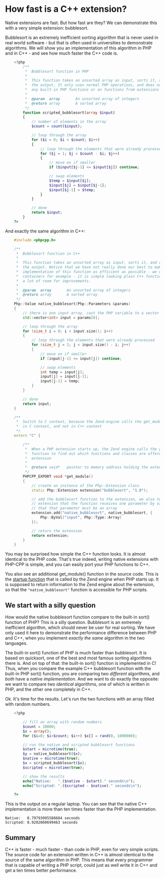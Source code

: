 # How fast is a C++ extension?

Native extensions are fast. But how fast are they? We can demonstrate this with a very simple extension: bubblesort.

Bubblesort is an extremely inefficient sorting algorithm that is never used in real world software - but that is often used in universities to demonstrate algorithms. We will show you an implementation of this algorithm in PHP and in C++ - and see how much faster the C++ code is.

```php
    <?php
        /**
         *  Bubblesort function in PHP
         *
         *  This function takes an unsorted array as input, sorts it, and returns
         *  the output. It only uses normal PHP operations, and does not rely on
         *  any built-in PHP functions or on functions from extensions
         *
         *  @param  array       An unsorted array of integers
         *  @return array       A sorted array
         */
        function scripted_bubblesort(array $input)
        {
            // number of elements in the array
            $count = count($input);

            // loop through the array
            for ($i = 0; $i < $count; $i++)
            {
                // loop through the elements that were already processed
                for ($j = 1; $j < $count - $i; $j++)
                {
                    // move on if smaller
                    if ($input[$j-1] <= $input[$j]) continue;

                    // swap elements
                    $temp = $input[$j];
                    $input[$j] = $input[$j-1];
                    $input[$j-1] = $temp;
                }
            }

            // done
            return $input;
        }
    ?>
```
And exactly the same algorithm in C++:

```cpp
    #include <phpcpp.h>

    /**
     *  Bubblesort function in C++
     *
     *  This function takes an unsorted array as input, sorts it, and returns
     *  the output. Notice that we have not really done our best to make the
     *  implementation of this function as efficient as possible - we use stl
     *  containers for example - it is simple looking plain C++ function with
     *  a lot of room for improvements.
     *
     *  @param  array       An unsorted array of integers
     *  @return array       A sorted array
     */
    Php::Value native_bubblesort(Php::Parameters &params)
    {
        // there is one input array, cast the PHP variable to a vector of ints
        std::vector<int> input = params[0];

        // loop through the array
        for (size_t i = 0; i < input.size(); i++)
        {
            // loop through the elements that were already processed
            for (size_t j = 1; j < input.size() - i; j++)
            {
                // move on if smaller
                if (input[j-1] <= input[j]) continue;

                // swap elements
                int temp = input[j];
                input[j] = input[j-1];
                input[j-1] = temp;
            }
        }

        // done
        return input;
    }

    /**
     *  Switch to C context, because the Zend-engine calls the get_module() method
     *  in C context, and not in C++ context
     */
    extern "C" {

        /**
         *  When a PHP extension starts up, the Zend engine calls the get_module()
         *  function to find out which functions and classes are offered by the 
         *  extension
         *
         *  @return void*   pointer to memory address holding the extension information
         */
        PHPCPP_EXPORT void *get_module() 
        {
            // create an instance of the Php::Extension class
            static Php::Extension extension("bubblesort", "1.0");

            // add the bubblesort function to the extension, we also tell the 
            // extension that the function receives one parameter by value, and
            // that that parameter must be an array
            extension.add("native_bubblesort", native_bubblesort, { 
                Php::ByVal("input", Php::Type::Array)
            });

            // return the extension
            return extension;
        }
    }
```

You may be surprised how simple the C++ function looks. It is almost identical to the PHP code. That's true indeed, writing native extensions with PHP-CPP is simple, and you can easily port your PHP functions to C++.

You also see an additional get_module() function in the source code. This is the [startup function](copernica-docs:PHPCPP/loading-extensions) that is called by the Zend engine when PHP starts up. It is supposed to return information to the Zend engine about the extension, so that the `"native_bubblesort"` function is accessible for PHP scripts.

## We start with a silly question

How would the native bubblesort function compare to the built-in sort() function of PHP? This is a silly question. Bubblesort is an extremely inefficient algorithm, which should never be user for real sorting. We have only used it here to demonstrate the performance difference between PHP and C++, when you implement _exactly the same_ algorithm in the two languages.

The built-in sort() function of PHP is much faster than bubblesort. It is based on quicksort, one of the best and most famous sorting algorithms there is. And on top of that: the built-in sort() function is implemented in C! Thus, when you compare the example C++ bubblesort function with the built-in PHP sort() function, you are comparing two _different_ algorithms, and _both_ have a _native implementation_. And we want to do exactly the opposite: we want to compare two _identical_ algorithms, one of which is written in PHP, and the other one completely in C++.

Ok. It's time for the results. Let's run the two functions with an array filled with random numbers.

```php
    <?php

        // fill an array with random numbers
        $count = 10000;
        $x = array();
        for ($i=0; $i<$count; $i++) $x[] = rand(0, 1000000);

        // run the native and scripted bubblesort functions
        $start = microtime(true);
        $y = native_bubblesort($x);
        $native = microtime(true);
        $x = scripted_bubblesort($x);
        $scripted = microtime(true);

        // show the results
        echo("Native:   ".($native - $start)." seconds\n");
        echo("Scripted: ".($scripted - $native)." seconds\n");

    ?>
```
This is the output on a regular laptop. You can see that the native C++ implementation is more than ten times faster than the PHP implementation.

```
Native:   0.79793095588684 seconds
Scripted: 8.9202060699463 seconds
```
## Summary

C++ is faster - much faster - than code in PHP, even for very simple scripts. The source code for an extension written in C++ is almost identical to the source of the same algorithm in PHP. This means that every programmer that is capable of writing a PHP script, could just as well write it in C++ and get a ten times better performance.